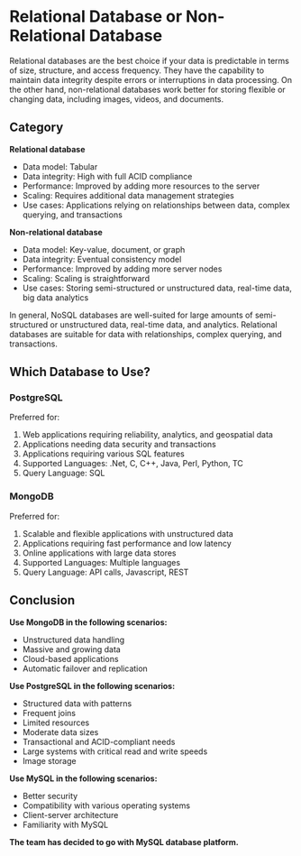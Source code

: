 # Relational Database or Non-Relational Database

Relational databases are the best choice if your data is predictable in terms of size, structure, and access frequency. They have the capability to maintain data integrity despite errors or interruptions in data processing. On the other hand, non-relational databases work better for storing flexible or changing data, including images, videos, and documents.

## Category

**Relational database**
- Data model: Tabular
- Data integrity: High with full ACID compliance
- Performance: Improved by adding more resources to the server
- Scaling: Requires additional data management strategies
- Use cases: Applications relying on relationships between data, complex querying, and transactions

**Non-relational database**
- Data model: Key-value, document, or graph
- Data integrity: Eventual consistency model
- Performance: Improved by adding more server nodes
- Scaling: Scaling is straightforward
- Use cases: Storing semi-structured or unstructured data, real-time data, big data analytics

In general, NoSQL databases are well-suited for large amounts of semi-structured or unstructured data, real-time data, and analytics. Relational databases are suitable for data with relationships, complex querying, and transactions.

## Which Database to Use?

### PostgreSQL

Preferred for:
1. Web applications requiring reliability, analytics, and geospatial data
2. Applications needing data security and transactions
3. Applications requiring various SQL features
4. Supported Languages: .Net, C, C++, Java, Perl, Python, TC
5. Query Language: SQL

### MongoDB

Preferred for:
1. Scalable and flexible applications with unstructured data
2. Applications requiring fast performance and low latency
3. Online applications with large data stores
4. Supported Languages: Multiple languages
5. Query Language: API calls, Javascript, REST

## Conclusion

**Use MongoDB in the following scenarios:**
- Unstructured data handling
- Massive and growing data
- Cloud-based applications
- Automatic failover and replication

**Use PostgreSQL in the following scenarios:**
- Structured data with patterns
- Frequent joins
- Limited resources
- Moderate data sizes
- Transactional and ACID-compliant needs
- Large systems with critical read and write speeds
- Image storage

**Use MySQL in the following scenarios:**
- Better security
- Compatibility with various operating systems
- Client-server architecture
- Familiarity with MySQL

**The team has decided to go with MySQL database platform.**